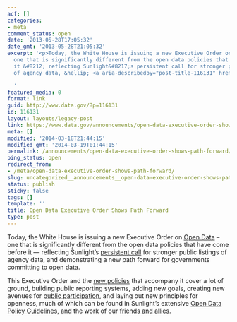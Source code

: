 ```yaml
---
acf: []
categories:
- meta
comment_status: open
date: '2013-05-28T17:05:32'
date_gmt: '2013-05-28T21:05:32'
excerpt: '<p>Today, the White House is issuing a new Executive Order on Open Data&nbsp;&#8211;
  one that is significantly different from the open data policies that have come before
  it &#8212; reflecting Sunlight&#8217;s persistent call for stronger public listings
  of agency data, &hellip; <a aria-describedby="post-title-116131" href="https://www.data.gov/announcements/open-data-executive-order-shows-path-forward">Continued</a></p>

  '
featured_media: 0
format: link
guid: http://www.data.gov/?p=116131
id: 116131
layout: layouts/legacy-post
link: https://www.data.gov/announcements/open-data-executive-order-shows-path-forward
meta: []
modified: '2014-03-18T21:44:15'
modified_gmt: '2014-03-19T01:44:15'
permalink: /announcements/open-data-executive-order-shows-path-forward/
ping_status: open
redirect_from:
- /meta/open-data-executive-order-shows-path-forward/
slug: uncategorized__announcements__open-data-executive-order-shows-path-forward
status: publish
sticky: false
tags: []
template: ''
title: Open Data Executive Order Shows Path Forward
type: post
---
```

Today, the White House is issuing a new Executive Order on [Open Data](http://www.whitehouse.gov/the-press-office/2013/05/09/executive-order-making-open-and-machine-readable-new-default-government-) – one that is significantly different from the open data policies that have come before it — reflecting Sunlight’s [persistent call](https://docs.google.com/document/d/1tzv4dGic7CKXeUBuSiPBSXWpDiLhQhdC9kaq8L8WxKY/edit?usp=sharing) for stronger public listings of agency data, and demonstrating a new path forward for governments committing to open data.


This Executive Order and the [new policies](http://www.whitehouse.gov) that accompany it cover a lot of ground, building public reporting systems, adding new goals, creating new avenues for [public participation](http://project-open-data.github.io/), and laying out new principles for openness, much of which can be found in Sunlight’s extensive [Open Data Policy Guidelines](http://sunlightfoundation.com/policy/opendata/), and the work of our [friends and allies](http://razor.occams.info/pubdocs/opendataciviccapital.html#format).


